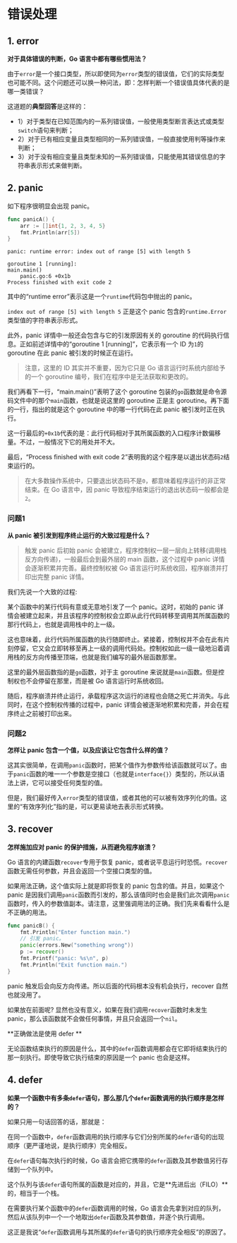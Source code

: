 # 错误处理

## 1. error

**对于具体错误的判断，Go 语言中都有哪些惯用法？**

由于`error`是一个接口类型，所以即使同为`error`类型的错误值，它们的实际类型也可能不同。这个问题还可以换一种问法，即：怎样判断一个错误值具体代表的是哪一类错误？

这道题的**典型回答**是这样的：

* 1）对于类型在已知范围内的一系列错误值，一般使用类型断言表达式或类型`switch`语句来判断；
* 2）对于已有相应变量且类型相同的一系列错误值，一般直接使用判等操作来判断；
* 3）对于没有相应变量且类型未知的一系列错误值，只能使用其错误信息的字符串表示形式来做判断。



## 2. panic

如下程序很明显会出现 panic。

```go
func panicA() {
	arr := []int{1, 2, 3, 4, 5}
	fmt.Println(arr[5])
}
```



```shell
panic: runtime error: index out of range [5] with length 5

goroutine 1 [running]:
main.main() 
	panic.go:6 +0x1b
Process finished with exit code 2
```

其中的“runtime error”表示这是一个`runtime`代码包中抛出的 panic。

`index out of range [5] with length 5` 正是这个 panic 包含的`runtime.Error`类型值的字符串表示形式。

此外，panic 详情中一般还会包含与它的引发原因有关的 goroutine 的代码执行信息。正如前述详情中的“goroutine 1 [running]”，它表示有一个 ID 为`1`的 goroutine 在此 panic 被引发的时候正在运行。

> 注意，这里的 ID 其实并不重要，因为它只是 Go 语言运行时系统内部给予的一个 goroutine 编号，我们在程序中是无法获取和更改的。

我们再看下一行，“main.main()”表明了这个 goroutine 包装的`go`函数就是命令源码文件中的那个`main`函数，也就是说这里的 goroutine 正是主 goroutine。再下面的一行，指出的就是这个 goroutine 中的哪一行代码在此 panic 被引发时正在执行。

这一行最后的`+0x1b`代表的是：此行代码相对于其所属函数的入口程序计数偏移量。不过，一般情况下它的用处并不大。

最后，“Process finished with exit code 2”表明我的这个程序是以退出状态码`2`结束运行的。

> 在大多数操作系统中，只要退出状态码不是`0`，都意味着程序运行的非正常结束。在 Go 语言中，因 panic 导致程序结束运行的退出状态码一般都会是`2`。

### 问题1

**从 panic 被引发到程序终止运行的大致过程是什么？**

> 触发 panic 后初始 panic 会被建立，程序控制权一层一层向上转移(调用栈反方向传递)，一般最后会到最外层的 main 函数，这个过程中 panic 详情会逐渐积累并完善。最终控制权被 Go 语言运行时系统收回，程序崩溃并打印出完整 panic 详情。

我们先说一个大致的过程:

某个函数中的某行代码有意或无意地引发了一个 panic。这时，初始的 panic 详情会被建立起来，并且该程序的控制权会立即从此行代码转移至调用其所属函数的那行代码上，也就是调用栈中的上一级。

这也意味着，此行代码所属函数的执行随即终止。紧接着，控制权并不会在此有片刻停留，它又会立即转移至再上一级的调用代码处。控制权如此一级一级地沿着调用栈的反方向传播至顶端，也就是我们编写的最外层函数那里。

这里的最外层函数指的是`go`函数，对于主 goroutine 来说就是`main`函数。但是控制权也不会停留在那里，而是被 Go 语言运行时系统收回。

随后，程序崩溃并终止运行，承载程序这次运行的进程也会随之死亡并消失。与此同时，在这个控制权传播的过程中，panic 详情会被逐渐地积累和完善，并会在程序终止之前被打印出来。

### 问题2

**怎样让 panic 包含一个值，以及应该让它包含什么样的值？**

这其实很简单，在调用`panic`函数时，把某个值作为参数传给该函数就可以了。由于`panic`函数的唯一一个参数是空接口（也就是`interface{}`）类型的，所以从语法上讲，它可以接受任何类型的值。

但是，我们最好传入`error`类型的错误值，或者其他的可以被有效序列化的值。这里的“有效序列化”指的是，可以更易读地去表示形式转换。

## 3. recover

**怎样施加应对 panic 的保护措施，从而避免程序崩溃？**

Go 语言的内建函数`recover`专用于恢复 panic，或者说平息运行时恐慌。`recover`函数无需任何参数，并且会返回一个空接口类型的值。

如果用法正确，这个值实际上就是即将恢复的 panic 包含的值。并且，如果这个 panic 是因我们调用`panic`函数而引发的，那么该值同时也会是我们此次调用`panic`函数时，传入的参数值副本。请注意，这里强调用法的正确。我们先来看看什么是不正确的用法。

```go
func panicB() {
	fmt.Println("Enter function main.")
	// 引发 panic。
	panic(errors.New("something wrong"))
	p := recover()
	fmt.Printf("panic: %s\n", p)
	fmt.Println("Exit function main.")
}
```

panic 触发后会向反方向传递。所以后面的代码根本没有机会执行，recover 自然也就没用了。

如果放在前面呢? 显然也没有意义，如果在我们调用`recover`函数时未发生 panic，那么该函数就不会做任何事情，并且只会返回一个`nil`。



**正确做法是使用 defer **

无论函数结束执行的原因是什么，其中的`defer`函数调用都会在它即将结束执行的那一刻执行。即使导致它执行结束的原因是一个 panic 也会是这样。



## 4. defer

**如果一个函数中有多条`defer`语句，那么那几个`defer`函数调用的执行顺序是怎样的？**

如果只用一句话回答的话，那就是：

在同一个函数中，`defer`函数调用的执行顺序与它们分别所属的`defer`语句的出现顺序（更严谨地说，是执行顺序）完全相反。

在`defer`语句每次执行的时候，Go 语言会把它携带的`defer`函数及其参数值另行存储到一个队列中。

这个队列与该`defer`语句所属的函数是对应的，并且，它是**先进后出（FILO）**的，相当于一个栈。

在需要执行某个函数中的`defer`函数调用的时候，Go 语言会先拿到对应的队列，然后从该队列中一个一个地取出`defer`函数及其参数值，并逐个执行调用。

这正是我说“`defer`函数调用与其所属的`defer`语句的执行顺序完全相反”的原因了。